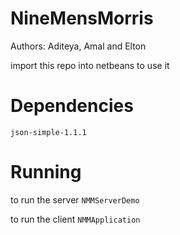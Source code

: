 # NineMensMorris

Authors: Aditeya, Amal and Elton

import this repo into netbeans to use it

# Dependencies

`json-simple-1.1.1`

# Running

to run the server `NMMServerDemo`

to run the client `NMMApplication`
